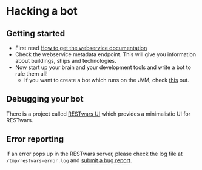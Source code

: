 # Hacking a bot
## Getting started
* First read [How to get the webservice documentation](https://github.com/phxql/restwars/blob/master/docs/webservice.md)
* Check the webservice metadata endpoint. This will give you information about buildings, ships and technologies.
* Now start up your brain and your development tools and write a bot to rule them all!
  * If you want to create a bot which runs on the JVM, check [this](https://github.com/phxql/restwars/tree/master/rest-client) out.

## Debugging your bot
There is a project called [RESTwars UI](https://github.com/phxql/restwars-ui) which provides a minimalistic UI for RESTwars.

## Error reporting
If an error pops up in the RESTwars server, please check the log file at `/tmp/restwars-error.log` and [submit a bug report](https://github.com/phxql/restwars/issues/new).